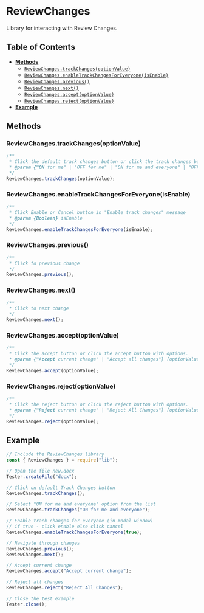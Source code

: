 # ReviewChanges

Library for interacting with Review Changes.

## Table of Contents

-   [**Methods**](#methods)
    -   [`ReviewChanges.trackChanges(optionValue)`](#reviewchangestrackchangesoptionvalue)
    -   [`ReviewChanges.enableTrackChangesForEveryone(isEnable)`](#reviewchangesenabletrackchangesforeveryoneisenable)
    -   [`ReviewChanges.previous()`](#reviewchangesprevious)
    -   [`ReviewChanges.next()`](#reviewchangesnext)
    -   [`ReviewChanges.accept(optionValue)`](#reviewchangesacceptoptionvalue)
    -   [`ReviewChanges.reject(optionValue)`](#reviewchangesrejectoptionvalue)
-   [**Example**](#example)

## Methods

### ReviewChanges.trackChanges(optionValue)

```javascript
/**
 * Click the default track changes button or click the track changes button with options.
 * @param {"ON for me" | "OFF for me" | "ON for me and everyone" | "OFF for me and everyone"} [optionValue]
 */
ReviewChanges.trackChanges(optionValue);
```

### ReviewChanges.enableTrackChangesForEveryone(isEnable)

```javascript
/**
 * Click Enable or Cancel button in "Enable track changes" message
 * @param {Boolean} isEnable
 */
ReviewChanges.enableTrackChangesForEveryone(isEnable);
```

### ReviewChanges.previous()

```javascript
/**
 * Click to previous change
 */
ReviewChanges.previous();
```

### ReviewChanges.next()

```javascript
/**
 * Click to next change
 */
ReviewChanges.next();
```

### ReviewChanges.accept(optionValue)

```javascript
/**
 * Click the accept button or click the accept button with options.
 * @param {"Accept current change" | "Accept all changes"} [optionValue]
 */
ReviewChanges.accept(optionValue);
```

### ReviewChanges.reject(optionValue)

```javascript
/**
 * Click the reject button or click the reject button with options.
 * @param {"Reject current change" | "Reject All Changes"} [optionValue]
 */
ReviewChanges.reject(optionValue);
```

## Example

```javascript
// Include the ReviewChanges library
const { ReviewChanges } = require("lib");

// Open the file new.docx
Tester.createFile("docx");

// Click on default Track Changes button
ReviewChanges.trackChanges();

// Select "ON for me and everyone" option from the list
ReviewChanges.trackChanges("ON for me and everyone");

// Enable track changes for everyone (in modal window)
// if true - click enable else click cancel
ReviewChanges.enableTrackChangesForEveryone(true);

// Navigate through changes
ReviewChanges.previous();
ReviewChanges.next();

// Accept current change
ReviewChanges.accept("Accept current change");

// Reject all changes
ReviewChanges.reject("Reject All Changes");

// Close the test example
Tester.close();
```
